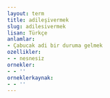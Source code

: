 ```yaml
---
layout: term
title: adileşivermek
slug: adilesivermek
lisan: Türkçe
anlamlar:
- Çabucak adi bir duruma gelmek
ozellikler:
- - nesnesiz
ornekler:
- - ''
orneklerkaynak:
- - ''
---
```

